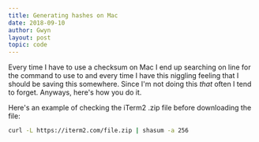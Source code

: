 ```yaml
---
title: Generating hashes on Mac
date: 2018-09-10
author: Gwyn
layout: post
topic: code
---
```


Every time I have to use a checksum on Mac I end up searching on line for the command to use to and every time I have this niggling feeling that I should be saving this somewhere. Since I'm not doing this _that_ often I tend to forget. Anyways, here's how you do it.

Here's an example of checking the iTerm2 .zip file before downloading the file:

```bash
curl -L https://iterm2.com/file.zip | shasum -a 256
```